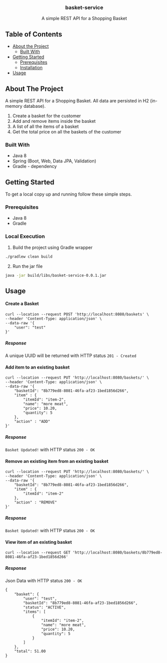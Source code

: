 <p align="center">
  <h3 align="center">basket-service</h3>
  <p align="center">
    A simple REST API for a Shopping Basket
  </p>
</p>

<!-- TABLE OF CONTENTS -->
## Table of Contents

* [About the Project](#about-the-project)
  * [Built With](#built-with)
* [Getting Started](#getting-started)
  * [Prerequisites](#prerequisites)
  * [Installation](#installation)
* [Usage](#usage)

<!-- ABOUT THE PROJECT -->
## About The Project
A simple REST API for a Shopping Basket. All data are persisted in H2 (in-memory database).
1. Create a basket for the customer
2. Add and remove items inside the basket
3. A list of all the items of a basket
4.  Get the total price on all the baskets of the customer

### Built With

* Java 8
* Spring (Boot, Web, Data JPA, Validation)
* Gradle - dependency

<!-- GETTING STARTED -->
## Getting Started

To get a local copy up and running follow these simple steps.

### Prerequisites

* Java 8
* Gradle

### Local Execution

1. Build the project using Gradle wrapper
```sh
./gradlew clean build
```
2. Run the jar file
```sh
java -jar build/libs/basket-service-0.0.1.jar
```

## Usage

#### Create a Basket
```
curl --location --request POST 'http://localhost:8080/baskets' \
--header 'Content-Type: application/json' \
--data-raw '{
	"user": "test"
}'
```
##### Response
A unique UUID will be returned with HTTP status `201 - Created`

#### Add item to an existing basket
```
curl --location --request PUT 'http://localhost:8080/baskets/' \
--header 'Content-Type: application/json' \
--data-raw '{
	"basketId": "8b779ed8-8081-46fa-af23-1bed1856d266",
	"item" : {
		"itemId": "item-2",
		"name": "more meat",
		"price": 10.20,
		"quantity": 5
	},
	"action" : "ADD"
}'
```
##### Response
`Basket Updated!` with HTTP status `200 - OK`

#### Remove an existing item from an existing basket
```
curl --location --request PUT 'http://localhost:8080/baskets/' \
--header 'Content-Type: application/json' \
--data-raw '{
	"basketId": "8b779ed8-8081-46fa-af23-1bed1856d266",
	"item" : {
		"itemId": "item-2"
	},
	"action" : "REMOVE"
}'
```
##### Response
`Basket Updated!` with HTTP status `200 - OK`

#### View item of an existing basket
```
curl --location --request GET 'http://localhost:8080/baskets/8b779ed8-8081-46fa-af23-1bed1856d266'
```
##### Response
Json Data with HTTP status `200 - OK`
```
{
    "basket": {
        "user": "test",
        "basketId": "8b779ed8-8081-46fa-af23-1bed1856d266",
        "status": "ACTIVE",
        "items": [
            {
                "itemId": "item-2",
                "name": "more meat",
                "price": 10.20,
                "quantity": 5
            }
        ]
    },
    "total": 51.00
}
```